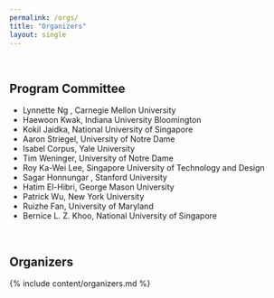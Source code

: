 ```yaml
---
permalink: /orgs/
title: "Organizers"
layout: single
---
```


<br/>

## Program Committee

- Lynnette Ng ,   Carnegie Mellon University
- Haewoon Kwak,   Indiana University Bloomington
- Kokil Jaidka,   National University of Singapore
- Aaron Striegel,   University of Notre Dame
- Isabel Corpus,   Yale University
- Tim Weninger,   University of Notre Dame
- Roy Ka-Wei Lee,   Singapore University of Technology and Design
- Sagar Honnungar ,   Stanford University
- Hatim El-Hibri,   George Mason University
- Patrick Wu,   New York University
- Ruizhe Fan,   University of Maryland
- Bernice L. Z. Khoo,   National University of Singapore

<br/>

## Organizers

{% include content/organizers.md %}